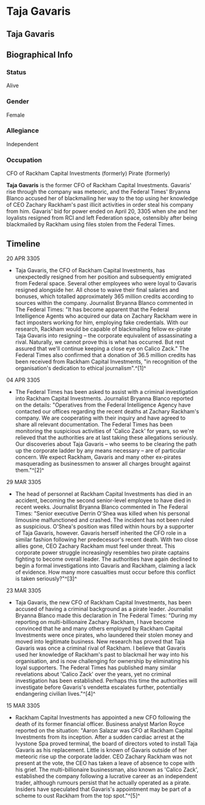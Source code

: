 # Taja Gavaris
## Taja Gavaris

		

## Biographical Info

### Status

Alive

### Gender

Female

### Allegiance

Independent

### Occupation

CFO of Rackham Capital Investments (formerly)
Pirate (formerly)

**Taja Gavaris** is the former CFO of Rackham Capital Investments. Gavaris' rise through the company was meteoric, and the Federal Times' Bryanna Blanco accused her of blackmailing her way to the top using her knowledge of CEO Zachary Rackham's past illicit activities in order steal his company from him. Gavaris' bid for power ended on April 20, 3305 when she and her loyalists resigned from RCI and left Federation space, ostensibly after being blackmailed by Rackham using files stolen from the Federal Times.

## Timeline

20 APR 3305

- Taja Gavaris, the CFO of Rackham Capital Investments, has unexpectedly resigned from her position and subsequently emigrated from Federal space. Several other employees who were loyal to Gavaris resigned alongside her. All chose to waive their final salaries and bonuses, which totalled approximately 365 million credits according to sources within the company. Journalist Bryanna Blanco commented in The Federal Times: "It has become apparent that the Federal Intelligence Agents who acquired our data on Zachary Rackham were in fact imposters working for him, employing fake credentials. With our research, Rackham would be capable of blackmailing fellow ex-pirate Taja Gavaris into resigning – the corporate equivalent of assassinating a rival. Naturally, we cannot prove this is what has occurred. But rest assured that we'll continue keeping a close eye on Calico Zack." The Federal Times also confirmed that a donation of 36.5 million credits has been received from Rackham Capital Investments, "in recognition of the organisation's dedication to ethical journalism".^[1]^

04 APR 3305

- The Federal Times has been asked to assist with a criminal investigation into Rackham Capital Investments. Journalist Bryanna Blanco reported on the details: "Operatives from the Federal Intelligence Agency have contacted our offices regarding the recent deaths at Zachary Rackham's company. We are cooperating with their inquiry and have agreed to share all relevant documentation. The Federal Times has been monitoring the suspicious activities of 'Calico Zack' for years, so we're relieved that the authorities are at last taking these allegations seriously. Our discoveries about Taja Gavaris – who seems to be clearing the path up the corporate ladder by any means necessary – are of particular concern. We expect Rackham, Gavaris and many other ex-pirates masquerading as businessmen to answer all charges brought against them."^[2]^

29 MAR 3305

- The head of personnel at Rackham Capital Investments has died in an accident, becoming the second senior-level employee to have died in recent weeks. Journalist Bryanna Blanco commented in The Federal Times: "Senior executive Derrin O'Shea was killed when his personal limousine malfunctioned and crashed. The incident has not been ruled as suspicious. O'Shea's position was filled within hours by a supporter of Taja Gavaris, however. Gavaris herself inherited the CFO role in a similar fashion following her predecessor's recent death. With two close allies gone, CEO Zachary Rackham must feel under threat. This corporate power struggle increasingly resembles two pirate captains fighting to become overall leader. The authorities have again declined to begin a formal investigations into Gavaris and Rackham, claiming a lack of evidence. How many more casualties must occur before this conflict is taken seriously?"^[3]^

23 MAR 3305

- Taja Gavaris, the new CFO of Rackham Capital Investments, has been accused of having a criminal background as a pirate leader. Journalist Bryanna Blanco made this declaration in The Federal Times: "During my reporting on multi-billionaire Zachary Rackham, I have become convinced that he and many others employed by Rackham Capital Investments were once pirates, who laundered their stolen money and moved into legitimate business. New research has proved that Taja Gavaris was once a criminal rival of Rackham. I believe that Gavaris used her knowledge of Rackham's past to blackmail her way into his organisation, and is now challenging for ownership by eliminating his loyal supporters. The Federal Times has published many similar revelations about 'Calico Zack' over the years, yet no criminal investigation has been established. Perhaps this time the authorities will investigate before Gavaris's vendetta escalates further, potentially endangering civilian lives."^[4]^

15 MAR 3305

- Rackham Capital Investments has appointed a new CFO following the death of its former financial officer. Business analyst Marlon Royce reported on the situation: "Aaron Salazar was CFO at Rackham Capital Investments from its inception. After a sudden cardiac arrest at the Ivystone Spa proved terminal, the board of directors voted to install Taja Gavaris as his replacement. Little is known of Gavaris outside of her meteoric rise up the corporate ladder. CEO Zachary Rackham was not present at the vote, the CEO has taken a leave of absence to cope with his grief. The multi-billionaire businessman, also known as 'Calico Zack', established the company following a lucrative career as an independent trader, although rumours persist that he actually operated as a pirate. Insiders have speculated that Gavaris's appointment may be part of a scheme to oust Rackham from the top spot."^[5]^